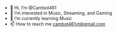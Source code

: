 - 👋 Hi, I’m @Cambot461
- 👀 I’m interested in Music, Streaming, and Gaming
- 🌱 I’m currently learning Music
- 📫 How to reach me cambot461yt@gmail.com

<!---
Cambot461/Cambot461 is a ✨ special ✨ repository because its `README.md` (this file) appears on your GitHub profile.
You can click the Preview link to take a look at your changes.
--->
